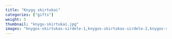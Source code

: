 ```yaml
---
title: "Knygų skirtukai"
categories: ["gifts"]
weight: 5
thumbnail: "knygu-skirtukai.jpg"
images: "knygos-skirtukas-sirdele-1,knygos-skirtukas-sirdele-2,knygos-skirtukas-egiptas-1,knygos-skirtukas-egiptas-2,knygos-skirtukas-pasaga-1,knygos-skirtukas-pasaga-2,knygos-skirtukas-raide-b-1,knygos-skirtukas-raide-b-2,knygos-skirtukas-menulis-1,knygos-skirtukas-menulis-2,knygos-skirtukas-dramblys-1,knygos-skirtukas-dramblys-2,knygos-skirtukas-raktas-1,knygos-skirtukas-raktas-2,knygos-skirtukas-raide-l-1,knygos-skirtukas-raide-l-2,knygos-skirtukas-saule-1,knygos-skirtukas-saule-2,knygos-skirtukas-supakuotas-1,knygos-skirtukas-supakuotas-2,knygos-skirtukas-supakuotas-3,knygos-skirtukas-supakuotas-4"
---
```

